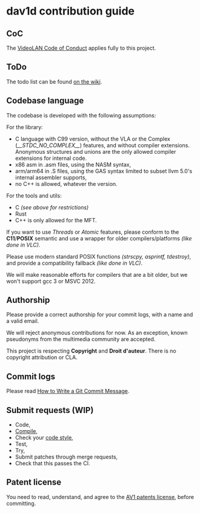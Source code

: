 # dav1d contribution guide

## CoC
The [VideoLAN Code of Conduct](https://wiki.videolan.org/CoC) applies fully to this project.

## ToDo

The todo list can be found [on the wiki](https://code.videolan.org/videolan/dav1d/wikis/task-list).

## Codebase language

The codebase is developed with the following assumptions:

For the library:
- C language with C99 version, without the VLA or the Complex (*\_\_STDC_NO_COMPLEX__*) features, and without compiler extensions. Anonymous structures and unions are the only allowed compiler extensions for internal code.
- x86 asm in .asm files, using the NASM syntax,
- arm/arm64 in .S files, using the GAS syntax limited to subset llvm 5.0's internal assembler supports,
- no C++ is allowed, whatever the version.

For the tools and utils:
- C *(see above for restrictions)*
- Rust
- C++ is only allowed for the MFT.

If you want to use *Threads* or *Atomic* features, please conform to the **C11**/**POSIX** semantic and use a wrapper for older compilers/platforms *(like done in VLC)*.

Please use modern standard POSIX functions *(strscpy, asprintf, tdestroy)*, and provide a compatibility fallback *(like done in VLC)*.

We will make reasonable efforts for compilers that are a bit older, but we won't support gcc 3 or MSVC 2012.

## Authorship

Please provide a correct authorship for your commit logs, with a name and a valid email.

We will reject anonymous contributions for now. As an exception, known pseudonyms from the multimedia community are accepted.

This project is respecting **Copyright** and **Droit d'auteur**. There is no copyright attribution or CLA.

## Commit logs

Please read [How to Write a Git Commit Message](https://chris.beams.io/posts/git-commit/).

## Submit requests (WIP)

- Code,
- [Compile](https://xkcd.com/303/),
- Check your [code style](https://code.videolan.org/videolan/dav1d/wikis/Coding-style),
- Test,
- Try,
- Submit patches through merge requests,
- Check that this passes the CI.

## Patent license

You need to read, understand, and agree to the [AV1 patents license](doc/PATENTS), before committing.

